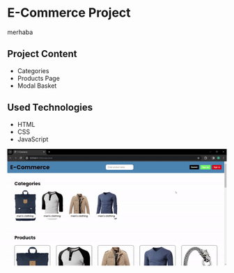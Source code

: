 <h1>E-Commerce Project</h1>

<p>merhaba</p>

<h2>Project Content</h2>

<ul>
  <li>Categories</li>
  <li>Products Page</li>
  <li>Modal Basket</li>
</ul>

<h2>Used Technologies</h2>

<ul>
  <li>HTML</li>
  <li>CSS</li>
  <li>JavaScript</li>
</ul>

<img src="./images/ecommercegif.gif"/>
